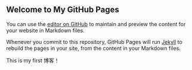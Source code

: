 ## Welcome to My GitHub Pages

You can use the [editor on GitHub](https://github.com/ine0816/ine0816.github.io/edit/master/README.md) to maintain and preview the content for your website in Markdown files.

Whenever you commit to this repository, GitHub Pages will run [Jekyll](https://jekyllrb.com/) to rebuild the pages in your site, from the content in your Markdown files.

This is my first 博客！
